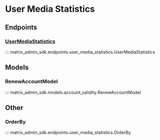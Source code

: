 # User Media Statistics

## Endpoints
### [UserMediaStatistics](https://matrix-org.github.io/synapse/latest/admin_api/statistics.html)
::: matrix_admin_sdk.endpoints.user_media_statistics.UserMediaStatistics

## Models
### RenewAccountModel
::: matrix_admin_sdk.models.account_validity.RenewAccountModel

## Other
### OrderBy
::: matrix_admin_sdk.endpoints.user_media_statistics.OrderBy
